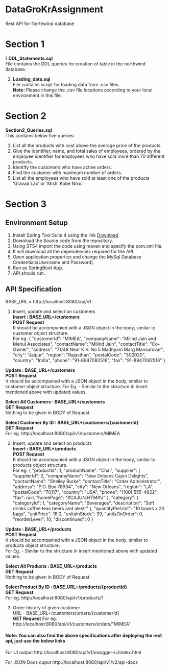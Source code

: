 # DataGroKrAssignment
Rest API for Northwind database

# Section 1
1.<b>DDL_Statements.sql</b><br>
File contains the DDL queries for creation of table in the northwind database.

2. <b>Loading_data.sql</b><br>
File contains script for loading data from .csv files.
<br><b>Note: </b> Please change the .csv file locations according to your local environment in this file.

# Section 2
<b>Section2_Queries.sql</b><br>
This contains below five queries:<br>
1. List all the products with cost above the average price of the products.
2. Give the identifier, name, and total sales of employees, ordered by the employee identifier for employees who have sold more than 70 different products.
3. Identify the customers who have active orders.
4. Find the customer with maximum number of orders.
5. List all the employees who have sold at least one of the products ‘Gravad Lax’ or ‘Mishi Kobe Niku’.

# Section 3

## Environment Setup
1. Install Spring Tool Suite 4 using the link <a href="https://spring.io/tools">Download</a>
2. Download the Source code from the repository.
3. Using STS4 import the code using maven and specify the pom.xml file.
4. It will download all the dependencies required for the API.
5. Open application.properties and change the MySql Database Credentials(Username and Password).
6. Run as SpringBoot App.
7. API should run.

## API Specification

BASE_URL = http://localhost:8080/api/v1

1. Insert, update and select on customers<br>
<b>Insert : BASE_URL+/customers</b><br>
<b>POST Request</b><br>
It should be accompanied with a JSON object in the body, similar to customer object structure.<br>
For eg.
{
    "customerId": "MIMEA",
    "companyName": "Milind Jain and Mehul Associates",
    "contactName": "Milind Jain",
    "contactTitle": "Co-Owner",
    "address": "71/48 Near K.V. No 5 Madhyam Marg Mansarovar",
    "city": "Jaipur",
    "region": "Rajasthan",
    "postalCode": "302020",
    "country": "India",
    "phone": "91-8947082516",
    "fax": "91-8947082516"
}

<b>Update : BASE_URL+/customers</b><br>
<b>POST Request</b><br>
It should be accompanied with a JSON object in the body, similar to customer object structure.
For Eg. - Similar to the structure in insert mentioned above with updated values.

<b>Select All Customers : BASE_URL+/customers</b><br>
<b>GET Request</b><br>
Nothing to be given in BODY of Request.

<b>Select Customer By ID : BASE_URL+/customers/{customerId}</b><br>
<b>GET Request</b><br>
For eg. http://localhost:8080/api/v1/customers/MIMEA

2. Insert, update and select on products<br>
<b>Insert : BASE_URL+/products</b><br>
<b>POST Request</b><br>
It should be accompanied with a JSON object in the body, similar to products object structure.<br>
For eg.
{
        "productId": 1,
        "productName": "Chai",
        "supplier": {
            "supplierId": 2,
            "companyName": "New Orleans Cajun Delights",
            "contactName": "Shelley Burke",
            "contactTitle": "Order Administrator",
            "address": "P.O. Box 78934",
            "city": "New Orleans",
            "region": "LA",
            "postalCode": "70117",
            "country": "USA",
            "phone": "(100) 555-4822",
            "fax": null,
            "homePage": "#CAJUN.HTM#\r"
        },
        "category": {
            "categoryId": 1,
            "categoryName": "Beverages",
            "description": "Soft drinks coffee teas beers and ales\r"
        },
        "quantityPerUnit": "10 boxes x 20 bags",
        "unitPrice": 18.0,
        "unitsInStock": 39,
        "unitsOnOrder": 0,
        "reorderLevel": 10,
        "discontinued": 0
 }

<b>Update : BASE_URL+/products</b><br>
<b>POST Request</b><br>
It should be accompanied with a JSON object in the body, similar to products object structure.<br>
For Eg. - Similar to the structure in insert mentioned above with updated values.<br>

<b>Select All Products : BASE_URL+/products</b><br>
<b>GET Request</b><br>
Nothing to be given in BODY of Request.<br>

<b>Select Product By ID : BASE_URL+/products/{productId}</b><br>
<b>GET Request</b><br>
For eg. http://localhost:8080/api/v1/products/1<br>

3. Order history of given customer<br>
URL - BASE_URL+/customers/orders/{customerId}<br>
<b>GET Request</b>
For eg. http://localhost:8080/api/v1/customers/orders/"MIMEA"

#### Note: You can also find the above specifications after deploying the rest api, just use the below links
For UI output
http://localhost:8080/api/v1/swagger-ui/index.html <br>

For JSON Docs ouput
http://localhost:8080/api/v1/v2/api-docs
